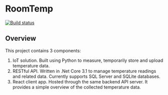 # RoomTemp

[![Build status](https://ci.appveyor.com/api/projects/status/bei1ne3g337xrve4/branch/master?svg=true)](https://ci.appveyor.com/project/bernarden/roomtemp/branch/master)

## Overview
This project contains 3 components:
1. IoT solution. Built using Python to measure, temporarily store and upload temperature data.
2. RESTful API. Written in .Net Core 3.1 to manage temperature readings and related data. Currently supports SQL Server and SQLite databases.
3. React client app. Hosted through the same backend API server. It provides a simple overview of the collected temperature data.

